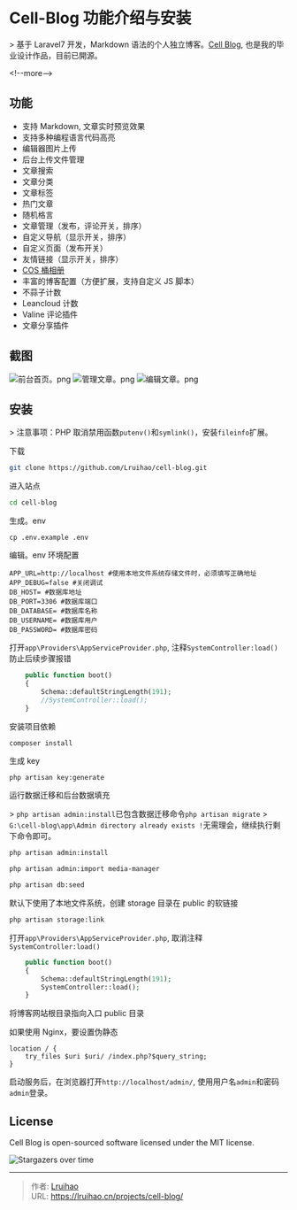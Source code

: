 # Cell-Blog 功能介绍与安装


&gt; 基于 Laravel7 开发，Markdown 语法的个人独立博客。[Cell Blog](https://github.com/Lruihao/cell-blog), 也是我的毕业设计作品，目前已開源。

&lt;!--more--&gt;

## 功能

- 支持 Markdown, 文章实时预览效果
- 支持多种编程语言代码高亮
- 编辑器图片上传
- 后台上传文件管理
- 文章搜索
- 文章分类
- 文章标签
- 热门文章
- 随机格言
- 文章管理（发布，评论开关，排序）
- 自定义导航（显示开关，排序）
- 自定义页面（发布开关）
- 友情链接（显示开关，排序）
- [COS 桶相册](https://github.com/Lruihao/cos-album)
- 丰富的博客配置（方便扩展，支持自定义 JS 脚本）
- 不蒜子计数
- Leancloud 计数
- Valine 评论插件
- 文章分享插件

## 截图

![前台首页。png](https://i.loli.net/2020/05/11/vHeNRG4Qi7ljrM8.png)
![管理文章。png](https://i.loli.net/2020/05/11/tMEQe7WvYmw3jd4.png)
![编辑文章。png](https://i.loli.net/2020/05/11/DeOWyJ3zluLKvBn.png)

## 安装

&gt; 注意事项：PHP 取消禁用函数`putenv()`和`symlink()`，安装`fileinfo`扩展。

下载

```bash
git clone https://github.com/Lruihao/cell-blog.git
```

进入站点

```bash
cd cell-blog
```

生成。env

```shell
cp .env.example .env
```

编辑。env 环境配置

```shell
APP_URL=http://localhost #使用本地文件系统存储文件时，必须填写正确地址
APP_DEBUG=false #关闭调试
DB_HOST= #数据库地址
DB_PORT=3306 #数据库端口
DB_DATABASE= #数据库名称
DB_USERNAME= #数据库用户
DB_PASSWORD= #数据库密码
```

打开`app\Providers\AppServiceProvider.php`, 注释`SystemController:load()` 防止后续步骤报错

```php
    public function boot()
    {
        Schema::defaultStringLength(191);
        //SystemController::load();
    }
```

安装项目依赖

```shell
composer install
```

生成 key

```bash
php artisan key:generate
```

运行数据迁移和后台数据填充

&gt; `php artisan admin:install`已包含数据迁移命令`php artisan migrate`
&gt; `G:\cell-blog\app\Admin directory already exists !`无需理会，继续执行剩下命令即可。

```bash
php artisan admin:install

php artisan admin:import media-manager

php artisan db:seed
```

默认下使用了本地文件系统，创建 storage 目录在 public 的软链接

```bash
php artisan storage:link
```

打开`app\Providers\AppServiceProvider.php`, 取消注释`SystemController:load()`

```php
    public function boot()
    {
        Schema::defaultStringLength(191);
        SystemController::load();
    }
```

将博客网站根目录指向入口 public 目录

如果使用 Nginx，要设置伪静态

```Nginx
location / {
    try_files $uri $uri/ /index.php?$query_string;
}
```

启动服务后，在浏览器打开`http://localhost/admin/`, 使用用户名`admin`和密码`admin`登录。

## License

Cell Blog is open-sourced software licensed under the MIT license.

![Stargazers over time](https://starchart.cc/Lruihao/cell-blog.svg)


---

> 作者: [Lruihao](https://github.com/Lruihao)  
> URL: https://lruihao.cn/projects/cell-blog/  

